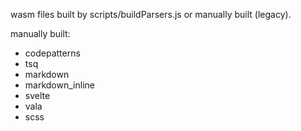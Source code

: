 wasm files built by scripts/buildParsers.js or manually built (legacy).

manually built:

- codepatterns
- tsq
- markdown
- markdown_inline
- svelte
- vala
- scss
